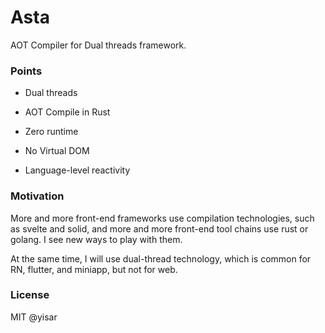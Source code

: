 # Asta

AOT Compiler for Dual threads framework.

### Points

- Dual threads

- AOT Compile in Rust

- Zero runtime

- No Virtual DOM

- Language-level reactivity

### Motivation

More and more front-end frameworks use compilation technologies, such as svelte and solid, and more and more front-end tool chains use rust or golang. I see new ways to play with them.

At the same time, I will use dual-thread technology, which is common for RN, flutter, and miniapp, but not for web.

### License

MIT @yisar
